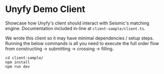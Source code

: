 # Unyfy Demo Client

Showcase how Unyfy's client should interact with Seismic's matching engine. Documentation included in-line at `client-sample/client.ts`. 

We wrote this client so it may have minimal dependencies / setup steps. Running the below commands is all you need to execute the full order flow from constructing -> submitting -> crossing -> filling.
```
cd client-sample/
npm install
npm run dev
```
